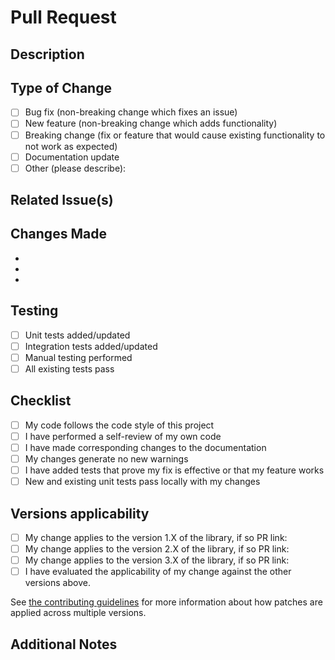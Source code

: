 # Pull Request

<!-- 
Thank you for contributing to OpenAPI.NET! 
Please fill out the template below to help us review your pull request.
-->

## Description
<!-- Provide a brief description of your changes -->

## Type of Change
<!-- Mark the relevant option with an "x" -->
- [ ] Bug fix (non-breaking change which fixes an issue)
- [ ] New feature (non-breaking change which adds functionality)
- [ ] Breaking change (fix or feature that would cause existing functionality to not work as expected)
- [ ] Documentation update
- [ ] Other (please describe):

## Related Issue(s)
<!-- Link to any related issues using "Fixes #123" or "Closes #123" -->

## Changes Made
<!-- List the main changes made in this PR -->
-
-
-

## Testing
<!-- Describe how you tested your changes -->
- [ ] Unit tests added/updated
- [ ] Integration tests added/updated
- [ ] Manual testing performed
- [ ] All existing tests pass

## Checklist
<!-- Mark completed items with an "x" -->
- [ ] My code follows the code style of this project
- [ ] I have performed a self-review of my own code
- [ ] I have made corresponding changes to the documentation
- [ ] My changes generate no new warnings
- [ ] I have added tests that prove my fix is effective or that my feature works
- [ ] New and existing unit tests pass locally with my changes

## Versions applicability

- [ ] My change applies to the version 1.X of the library, if so PR link:
- [ ] My change applies to the version 2.X of the library, if so PR link:
- [ ] My change applies to the version 3.X of the library, if so PR link:
- [ ] I have evaluated the applicability of my change against the other versions above.

See [the contributing guidelines](https://github.com/microsoft/OpenAPI.NET/blob/main/CONTRIBUTING.md) for more information about how patches are applied across multiple versions.

## Additional Notes
<!-- Add any additional information that reviewers should know -->